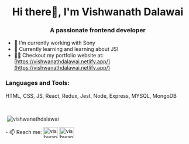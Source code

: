 <h1 align="center">Hi there👋, I'm Vishwanath Dalawai</h1>
<h3 align="center">A passionate frontend developer</h3>


- 🔭 I’m currently working with Sony
- 🌱 Currently learning and learning about JS!
- 👨‍💻 Checkout my portfolio website at: [https://vishwanathdalawai.netlify.app/](https://vishwanathdalawai.netlify.app/)


<h3 align="left">Languages and Tools:</h3>
HTML, CSS, JS, React, Redux, Jest, Node, Express, MYSQL, MongoDB

&nbsp;

<p>&nbsp;<img align="center" src="https://github-readme-stats.vercel.app/api?username=vishwanathdalawai&show_icons=true&locale=en" alt="vishwanathdalawai" /></p>
- 📫 Reach me: <a href="https://linkedin.com/in/vishwanath-dalawai/" target="blank"><img align="center" src="https://raw.githubusercontent.com/rahuldkjain/github-profile-readme-generator/master/src/images/icons/Social/linked-in-alt.svg" alt="vishwanath-dalawai/" height="30" width="40" /></a>
<a href="https://twitter.com/vishwanathd123" target="blank"><img align="center" src="https://raw.githubusercontent.com/rahuldkjain/github-profile-readme-generator/master/src/images/icons/Social/twitter.svg" alt="vishwanathd123" height="30" width="40" /></a>
